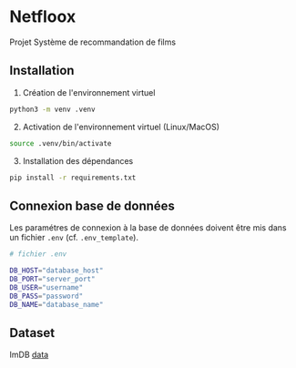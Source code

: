 # Netfloox
Projet Système de recommandation de films

## Installation

1.  Création de l'environnement virtuel

```bash
python3 -m venv .venv
```

2. Activation de l'environnement virtuel (Linux/MacOS)

```bash
source .venv/bin/activate
```

3. Installation des dépendances

```bash
pip install -r requirements.txt
```

## Connexion base de données
Les paramétres de connexion à la base de données doivent être mis dans un fichier `.env` (cf. `.env_template`).  
```bash
# fichier .env

DB_HOST="database_host"
DB_PORT="server_port"
DB_USER="username"
DB_PASS="password"
DB_NAME="database_name"
```

## Dataset
ImDB [data](https://developer.imdb.com/non-commercial-datasets)